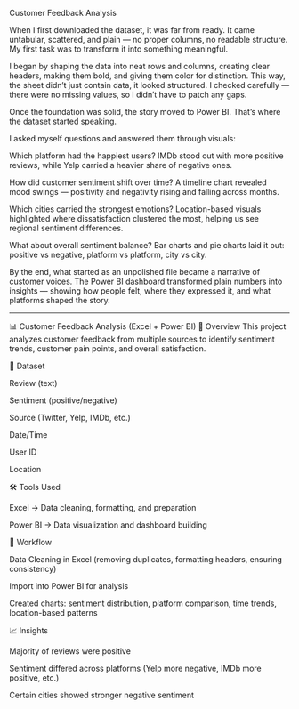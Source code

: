 Customer Feedback Analysis

When I first downloaded the dataset, it was far from ready. It came untabular, scattered, and plain — no proper columns, no readable structure. My first task was to transform it into something meaningful.

I began by shaping the data into neat rows and columns, creating clear headers, making them bold, and giving them color for distinction. This way, the sheet didn’t just contain data, it looked structured. I checked carefully — there were no missing values, so I didn’t have to patch any gaps.

Once the foundation was solid, the story moved to Power BI. That’s where the dataset started speaking.

I asked myself questions and answered them through visuals:

Which platform had the happiest users?
IMDb stood out with more positive reviews, while Yelp carried a heavier share of negative ones.

How did customer sentiment shift over time?
A timeline chart revealed mood swings — positivity and negativity rising and falling across months.

Which cities carried the strongest emotions?
Location-based visuals highlighted where dissatisfaction clustered the most, helping us see regional sentiment differences.

What about overall sentiment balance?
Bar charts and pie charts laid it out: positive vs negative, platform vs platform, city vs city.

By the end, what started as an unpolished file became a narrative of customer voices. The Power BI dashboard transformed plain numbers into insights — showing how people felt, where they expressed it, and what platforms shaped the story.

-----------------------------------------------------------------------------------------------------------------------------------------------------------------------------------------------------------------------

📊 Customer Feedback Analysis (Excel + Power BI)
📌 Overview
This project analyzes customer feedback from multiple sources to identify sentiment trends, customer pain points, and overall satisfaction.

📂 Dataset

Review (text)

Sentiment (positive/negative)

Source (Twitter, Yelp, IMDb, etc.)

Date/Time

User ID

Location

🛠️ Tools Used

Excel → Data cleaning, formatting, and preparation

Power BI → Data visualization and dashboard building

🔎 Workflow

Data Cleaning in Excel (removing duplicates, formatting headers, ensuring consistency)

Import into Power BI for analysis

Created charts: sentiment distribution, platform comparison, time trends, location-based patterns

📈 Insights

Majority of reviews were positive

Sentiment differed across platforms (Yelp more negative, IMDb more positive, etc.)

Certain cities showed stronger negative sentiment

